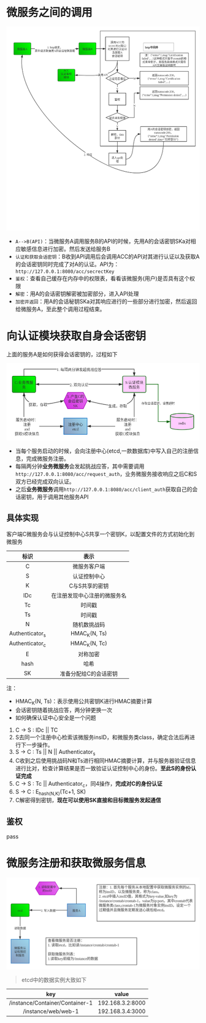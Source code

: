 # 微服务之间的调用
<center>
<img src="pic/微服务之间的交互.png">
</center>

- `A-->B(API)`：当微服务A调用服务B的API的时候，先用A的会话密钥SKa对相应敏感信息进行加密。然后发送给服务B
- `认证和获取会话密钥`：B收到API调用后会调用ACC的API对其进行认证以及获取A的会话密钥同时完成了对A的认证。API为：`http://127.0.0.1:8080/acc/secrectKey`
- `鉴权`：查看自己缓存在内存中的权限表，看看该微服务(用户)是否具有这个权限
- `解密`：用A的会话密钥解密被加密部分，进入API处理
- `加密并返回`：用A的会话秘钥SKa对其响应进行的一些部分进行加密，然后返回给微服务A，至此整个调用过程结束。

# 向认证模块获取自身会话密钥
上面的服务A是如何获得会话密钥的，过程如下

<center>
<img src="pic/向认证模块获取自身会话密钥.png">
</center>

- 当每个服务启动的时候，会向注册中心(etcd,一款数据库)中写入自己的注册信息，完成微服务注册。
- 每隔两分钟**业务微服务**会发起挑战应答，其中需要调用`http://127.0.0.1:8080/acc/request_auth`，业务微服务接收响应之后C和S双方已经完成双向认证。
- 之后**业务微服务**调用`http://127.0.0.1:8080/acc/client_auth`获取自己的会话密钥，用于调用其他服务API



## 具体实现
客户端C微服务会与认证控制中心S共享一个密钥K，以配置文件的方式初始化到微服务

|           标识            |             表示             |
| :-----------------------: | :--------------------------: |
|             C             |         微服务客户端         |
|             S             |         认证控制中心         |
|             K             |        C与S共享的密钥        |
|            IDc            | 在注册发现中心注册的微服务名 |
|            Tc             |            时间戳            |
|            Ts             |            时间戳            |
|             N             |         随机数挑战码         |
| Authenticator<sub>s</sub> |   HMAC<sub>K</sub>(N, Ts)    |
| Authenticator<sub>c</sub> |   HMAC<sub>K</sub>(N, Tc)    |
|             E             |           对称加密           |
|           hash            |             哈希             |
|            SK             |    准备分配给C的会话密钥     |

注：
- HMAC<sub>K</sub>(N, Ts)：表示使用公共密钥K进行HMAC摘要计算
- 会话密钥随着挑战应答，两分钟更换一次
- 如何确保认证中心安全是一个问题
1. C -> S : IDc || TC
2. S去同一个注册中心检索该微服务insID，和微服务类class，确定合法后再进行下一步操作。
3. S -> C : Ts || N || Authenticator<sub>s</sub>
4. C收到之后使用挑战码N和Ts进行相同HMAC摘要计算，并与服务器验证信息进行比对，检查计算结果是否一致验证认证控制中心的身份。**至此S的身份认证完成**
5. C -> S : Tc || Authenticator<sub>c</sub>，同4操作，**完成对C的身份认证**
6. S -> C : E<sub>hash(N,K)</sub>(Tc+1, SK)
7. C解密得到密钥，**现在可以使用SK直接和目标微服务发起通信**

## 鉴权

pass


# 微服务注册和获取微服务信息


<center>
<img src="pic/微服务注册和获取.png">
</center>

> etcd中的数据实例大致如下

| key                             |      value       |
| :------------------------------: | :--------------: |
| /instance/Container/Container-1 | 192.168.3.2:8000 |
| /instance/web/web-1             | 192.168.3.4:3000 |